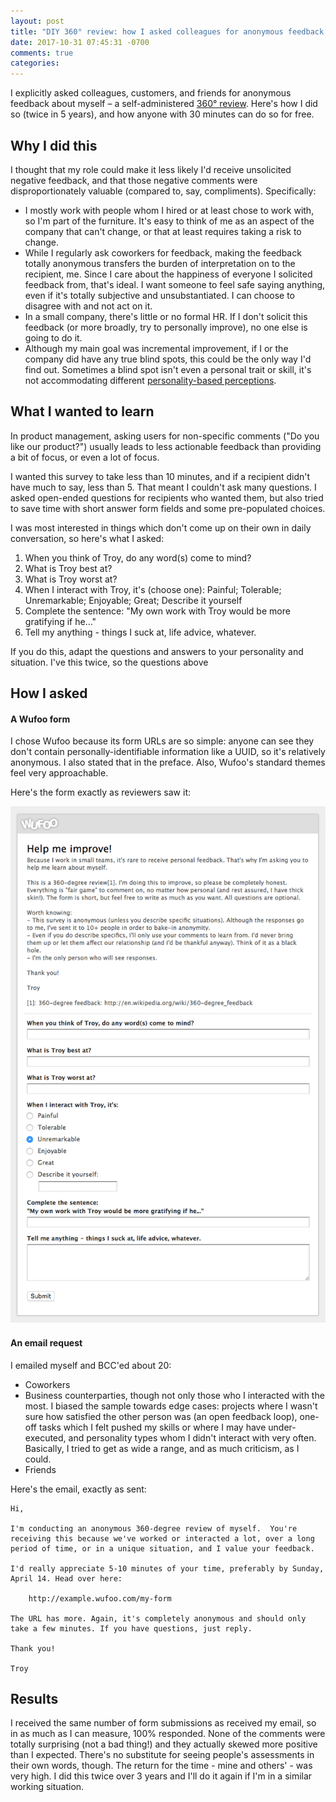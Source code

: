 ```yaml
---
layout: post
title: "DIY 360° review: how I asked colleagues for anonymous feedback about myself"
date: 2017-10-31 07:45:31 -0700
comments: true
categories:
---
```


I explicitly asked colleagues, customers, and friends for anonymous feedback about myself – a self-administered [360° review](https://en.wikipedia.org/wiki/360-degree_feedback). Here's how I did so (twice in 5 years), and how anyone with 30 minutes can do so for free.

## Why I did this

I thought that my role could make it less likely I'd receive unsolicited negative feedback, and that those negative comments were disproportionately valuable (compared to, say, compliments). Specifically:

* I mostly work with people whom I hired or at least chose to work with, so I'm part of the furniture. It's easy to think of me as an aspect of the company that can't change, or that at least requires taking a risk to change.
* While I regularly ask coworkers for feedback, making the feedback totally anonymous transfers the burden of interpretation on to the recipient, me. Since I care about the happiness of everyone I solicited feedback from, that's ideal. I want someone to feel safe saying anything, even if it's totally subjective and unsubstantiated. I can choose to disagree with and not act on it.
* In a small company, there's little or no formal HR. If I don't solicit this feedback (or more broadly, try to personally improve), no one else is going to do it.
* Although my main goal was incremental improvement, if I or the company did have any true blind spots, this could be the only way I'd find out. Sometimes a blind spot isn't even a personal trait or skill, it's not accommodating different [personality-based perceptions](https://www.yahoo.com/style/biggest-blind-spot-based-myers-briggs-type-173754783.html).

## What I wanted to learn

In product management, asking users for non-specific comments ("Do you like our product?") usually leads to less actionable feedback than providing a bit of focus, or even a lot of focus.

I wanted this survey to take less than 10 minutes, and if a recipient didn't have much to say, less than 5. That meant I couldn't ask many questions. I asked open-ended questions for recipients who wanted them, but also tried to save time with short answer form fields and some pre-populated choices.

I was most interested in things which don't come up on their own in daily conversation, so here's what I asked:

1. When you think of Troy, do any word(s) come to mind?
2. What is Troy best at?
3. What is Troy worst at?
4. When I interact with Troy, it's (choose one): Painful; Tolerable; Unremarkable; Enjoyable; Great; Describe it yourself
5. Complete the sentence: "My own work with Troy would be more gratifying if he…"
6. Tell my anything - things I suck at, life advice, whatever.

If you do this, adapt the questions and answers to your personality and situation. I've this twice, so the questions above

## How I asked

#### A Wufoo form

I chose Wufoo because its form URLs are so simple: anyone can see they don't contain personally-identifiable information like a UUID, so it's relatively anonymous. I also stated that in the preface. Also, Wufoo's standard themes feel very approachable.

Here's the form exactly as reviewers saw it:

![](/images/diy-360-review-wufoo.png)

#### An email request

I emailed myself and BCC'ed about 20:

* Coworkers
* Business counterparties, though not only those who I interacted with the most. I biased the sample towards edge cases: projects where I wasn't sure how satisfied the other person was (an open feedback loop), one-off tasks which I felt pushed my skills or where I may have under-executed, and personality types whom I didn't interact with very often. Basically, I tried to get as wide a range, and as much criticism, as I could.
* Friends

Here's the email, exactly as sent:

```
Hi,

I'm conducting an anonymous 360-degree review of myself.  You're
receiving this because we've worked or interacted a lot, over a long
period of time, or in a unique situation, and I value your feedback.

I'd really appreciate 5-10 minutes of your time, preferably by Sunday,
April 14. Head over here:

    http://example.wufoo.com/my-form

The URL has more. Again, it's completely anonymous and should only
take a few minutes. If you have questions, just reply.

Thank you!

Troy
```

## Results

I received the same number of form submissions as received my email, so in as much as I can measure, 100% responded. None of the comments were totally surprising (not a bad thing!) and they actually skewed more positive than I expected. There's no substitute for seeing people's assessments in their own words, though. The return for the time - mine and others' - was very high. I did this twice over 3 years and I'll do it again if I'm in a similar working situation.
